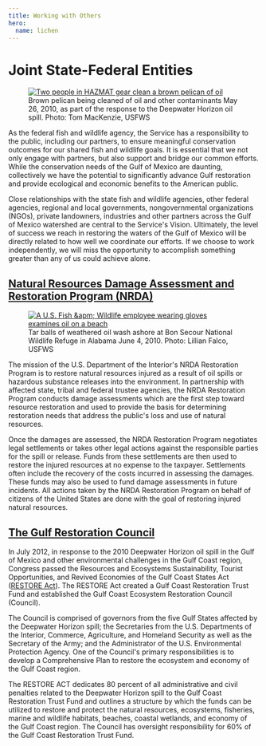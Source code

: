 ```yaml
---
title: Working with Others
hero:
  name: lichen
---
```


# Joint State-Federal Entities

<figure class="photo">
  <a href="https://flic.kr/p/8DbEr5">
    <img src="/images/cleaning-brown-pelican.jpg" alt="Two people in HAZMAT gear clean a brown pelican of oil" >
  </a>
  <figcaption>Brown pelican being cleaned of oil and other contaminants May 26, 2010, as part of the response to the Deepwater Horizon oil spill. Photo: Tom MacKenzie, USFWS</figcaption>
</figure>

As the federal fish and wildlife agency, the Service has a responsibility to the public, including our partners, to ensure meaningful conservation outcomes for our shared fish and wildlife goals. It is essential that we not only engage with partners, but also support and bridge our common efforts. While the conservation needs of the Gulf of Mexico are daunting, collectively we have the potential to significantly advance Gulf restoration and provide ecological and economic benefits to the American public.

Close relationships with the state fish and wildlife agencies, other federal agencies, regional and local governments, nongovernmental organizations (NGOs), private landowners, industries and other partners across the Gulf of Mexico watershed are central to the Service's Vision. Ultimately, the level of success we reach in restoring the waters of the Gulf of Mexico will be directly related to how well we coordinate our efforts. If we choose to work independently, we will miss the opportunity to accomplish something greater than any of us could achieve alone.

## [Natural Resources Damage Assessment and Restoration Program (NRDA)](http://www.doi.gov/restoration/index.cfm)


<figure class="photo">
  <a href="https://flic.kr/p/8D8zWF">
    <img src="/images/tar-balls-on-shore.jpg" alt="A U.S. Fish &apm; Wildlife employee wearing gloves examines oil on a beach" >
  </a>
  <figcaption>Tar balls of weathered oil wash ashore at Bon Secour National Wildlife Refuge in Alabama June 4, 2010. Photo: Lillian Falco, USFWS</figcaption>
</figure>

The mission of the U.S. Department of the Interior's NRDA Restoration Program is to restore natural resources injured as a result of oil spills or hazardous substance releases into the environment. In partnership with affected state, tribal and federal trustee agencies, the NRDA Restoration Program conducts damage assessments which are the first step toward resource restoration and used to provide the basis for determining restoration needs that address the public's loss and use of natural resources.

Once the damages are assessed, the NRDA Restoration Program negotiates legal settlements or takes other legal actions against the responsible parties for the spill or release. Funds from these settlements are then used to restore the injured resources at no expense to the taxpayer. Settlements often include the recovery of the costs incurred in assessing the damages. These funds may also be used to fund damage assessments in future incidents. All actions taken by the NRDA Restoration Program on behalf of citizens of the United States are done with the goal of restoring injured natural resources.

## [The Gulf Restoration Council](http://www.restorethegulf.gov/)

In July 2012, in response to the 2010 Deepwater Horizon oil spill in the Gulf of Mexico and other environmental challenges in the Gulf Coast region, Congress passed the Resources and Ecosystems Sustainability, Tourist Opportunities, and Revived Economies of the Gulf Coast States Act ([RESTORE Act](http://www.restorethegulf.gov/sites/default/files/RESTORE%20ACT%20July2012.pdf)). The RESTORE Act created a Gulf Coast Restoration Trust Fund and established the Gulf Coast Ecosystem Restoration Council (Council).

The Council is comprised of governors from the five Gulf States affected by the Deepwater Horizon spill; the Secretaries from the U.S. Departments of the Interior, Commerce, Agriculture, and Homeland Security as well as the Secretary of the Army; and the Administrator of the U.S. Environmental Protection Agency. One of the Council's primary responsibilities is to develop a Comprehensive Plan to restore the ecosystem and economy of the Gulf Coast region.

The RESTORE ACT dedicates 80 percent of all administrative and civil penalties related to the Deepwater Horizon spill to the Gulf Coast Restoration Trust Fund and outlines a structure by which the funds can be utilized to restore and protect the natural resources, ecosystems, fisheries, marine and wildlife habitats, beaches, coastal wetlands, and economy of the Gulf Coast region. The Council has oversight responsibility for 60% of the Gulf Coast Restoration Trust Fund.
